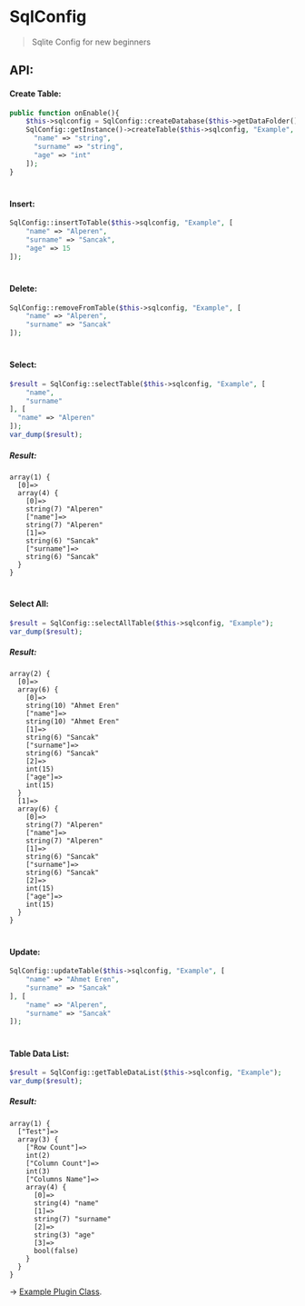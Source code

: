 # SqlConfig

> Sqlite Config for new beginners

## API:
#### Create Table:
```php
public function onEnable(){
    $this->sqlconfig = SqlConfig::createDatabase($this->getDataFolder(), "example.db");
    SqlConfig::getInstance()->createTable($this->sqlconfig, "Example", [
      "name" => "string",
      "surname" => "string",
      "age" => "int"
    ]);
}
```
#
#### Insert:
```php
SqlConfig::insertToTable($this->sqlconfig, "Example", [
    "name" => "Alperen",
    "surname" => "Sancak",
    "age" => 15
]);
```
#
#### Delete:
```php
SqlConfig::removeFromTable($this->sqlconfig, "Example", [
    "name" => "Alperen",
    "surname" => "Sancak"
]);
```
#
#### Select:
```php
$result = SqlConfig::selectTable($this->sqlconfig, "Example", [
    "name",
    "surname"
], [
  "name" => "Alperen"
]);
var_dump($result);
```
##### Result:
```console
array(1) {
  [0]=>
  array(4) {
    [0]=>
    string(7) "Alperen"
    ["name"]=>
    string(7) "Alperen"
    [1]=>
    string(6) "Sancak"
    ["surname"]=>
    string(6) "Sancak"
  }
}
```
#
#### Select All:
```php
$result = SqlConfig::selectAllTable($this->sqlconfig, "Example");
var_dump($result);
```
##### Result:
```console
array(2) {
  [0]=>
  array(6) {
    [0]=>
    string(10) "Ahmet Eren"
    ["name"]=>
    string(10) "Ahmet Eren"
    [1]=>
    string(6) "Sancak"
    ["surname"]=>
    string(6) "Sancak"
    [2]=>
    int(15)
    ["age"]=>
    int(15)
  }
  [1]=>
  array(6) {
    [0]=>
    string(7) "Alperen"
    ["name"]=>
    string(7) "Alperen"
    [1]=>
    string(6) "Sancak"
    ["surname"]=>
    string(6) "Sancak"
    [2]=>
    int(15)
    ["age"]=>
    int(15)
  }
}
```
#
#### Update:
```php
SqlConfig::updateTable($this->sqlconfig, "Example", [
    "name" => "Ahmet Eren",
    "surname" => "Sancak"
], [
    "name" => "Alperen",
    "surname" => "Sancak"
]);
```
#
#### Table Data List:
```php
$result = SqlConfig::getTableDataList($this->sqlconfig, "Example");
var_dump($result);
```
##### Result:
```console
array(1) {
  ["Test"]=>
  array(3) {
    ["Row Count"]=>
    int(2)
    ["Column Count"]=>
    int(3)
    ["Columns Name"]=>
    array(4) {
      [0]=>
      string(4) "name"
      [1]=>
      string(7) "surname"
      [2]=>
      string(3) "age"
      [3]=>
      bool(false)
    }
  }
}
```
-> [Example Plugin Class](https://github.com/ByAlperenS/SqlConfig/blob/master/example/Test.php).
